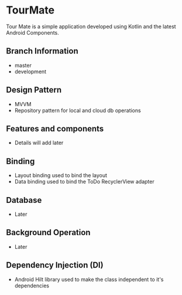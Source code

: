 # TourMate
Tour Mate is a simple application developed using Kotlin and the latest Android Components.

## Branch Information
- master
- development

## Design Pattern
- MVVM
- Repository pattern for local and cloud db operations

## Features and components 
- Details will add later

## Binding
- Layout binding used to bind the layout
- Data binding used to bind the ToDo RecyclerView adapter

## Database
- Later

## Background Operation
- Later

## Dependency Injection (DI)
- Android Hilt library used to make the class independent to it's dependencies
